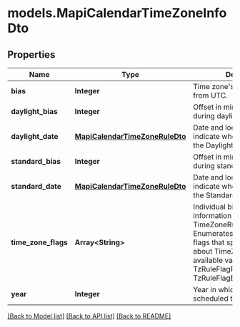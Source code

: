 # models.MapiCalendarTimeZoneInfoDto
## Properties
Name | Type | Description | Notes
------------ | ------------- | ------------- | -------------
**bias** | **Integer** | Time zone&#39;s offset in minutes from UTC.              | 
**daylight_bias** | **Integer** | Offset in minutes from lBias during daylight saving time.              | 
**daylight_date** | [**MapiCalendarTimeZoneRuleDto**](MapiCalendarTimeZoneRuleDto.md) | Date and local time that indicate when to begin using the DaylightBias.              | [optional] 
**standard_bias** | **Integer** | Offset in minutes from lBias during standard time.              | 
**standard_date** | [**MapiCalendarTimeZoneRuleDto**](MapiCalendarTimeZoneRuleDto.md) | Date and local time that indicate when to begin using the StandardBias.              | [optional] 
**time_zone_flags** | **Array&lt;String&gt;** | Individual bit flags that specify information about this TimeZoneRule.              Items: Enumerates the individual bit flags that specify information about TimeZoneRule Enum, available values: TzRuleFlagRecurCurrentTzReg, TzRuleFlagEffectiveTzReg | [optional] 
**year** | **Integer** | Year in which this rule is scheduled to take effect.              | 



[[Back to Model list]](README.md#documentation-for-models) [[Back to API list]](README.md#documentation-for-api-endpoints) [[Back to README]](README.md)


